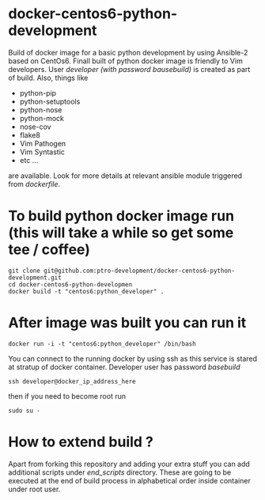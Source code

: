 # docker-centos6-python-development
Build of docker image for a basic python development by using Ansible-2 based on CentOs6. Finall built of python docker image is friendly to Vim developers. User *developer (with password bausebuild)* is created as part of build. Also, things like
- python-pip
- python-setuptools
- python-nose
- python-mock
- nose-cov
- flake8
- Vim Pathogen
- Vim Syntastic
- etc ...

are available. Look for more details at relevant ansible module triggered from *dockerfile*.

# To build python docker image run (this will take a while so get some tee / coffee)
```
git clone git@github.com:ptro-development/docker-centos6-python-development.git
cd docker-centos6-python-developmen
docker build -t "centos6:python_developer" .
```

# After image was built you can run it
```
docker run -i -t "centos6:python_developer" /bin/bash
```
You can connect to the running docker by using ssh as this service is stared at stratup of docker container. Developer user has password *basebuild*
```
ssh developer@docker_ip_address_here
```
then if you need to become root run
```
sudo su -
```

# How to extend build ?
Apart from forking this repository and adding your extra stuff you can add additional scripts under *end_scripts* directory. These are going to be executed at the end of build process in alphabetical order inside container under root user.
